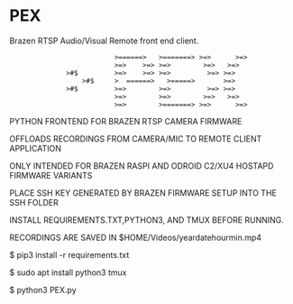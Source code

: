 # PEX
Brazen RTSP Audio/Visual Remote front end client.

                              >======>   >=======> >=>      >=>
                              >=>    >=> >=>        >=>   >=>
                  >#$         >=>    >=> >=>         >=> >=>
                      >#$     >  ======>   >=====>       >=>
                  >#$         >=>        >=>         >=> >=>
                              >=>        >=>        >=>   >=>
                              >=>        >=======> >=>      >=>

PYTHON FRONTEND FOR BRAZEN RTSP CAMERA FIRMWARE

OFFLOADS RECORDINGS FROM CAMERA/MIC TO REMOTE CLIENT APPLICATION

ONLY INTENDED FOR BRAZEN RASPI AND ODROID C2/XU4 HOSTAPD FIRMWARE VARIANTS

PLACE SSH KEY GENERATED BY BRAZEN FIRMWARE SETUP INTO THE SSH FOLDER

INSTALL REQUIREMENTS.TXT,PYTHON3, AND TMUX BEFORE RUNNING.

RECORDINGS ARE SAVED IN $HOME/Videos/yeardatehourmin.mp4



$ pip3 install -r requirements.txt



$ sudo apt install python3 tmux



$ python3 PEX.py
 
          


